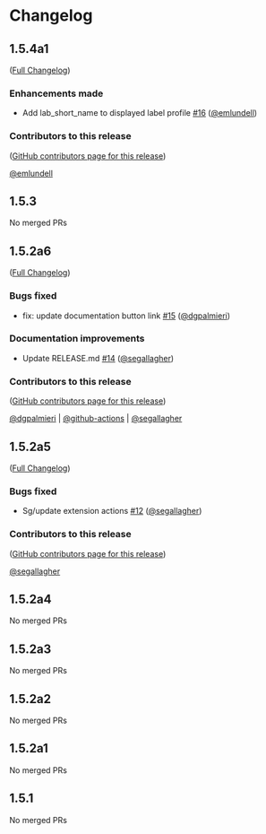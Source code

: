 # Changelog

<!-- <START NEW CHANGELOG ENTRY> -->

## 1.5.4a1

([Full Changelog](https://github.com/ASFOpenSARlab/opensarlab-extensions/compare/v1.5.3...3984c2ae525f19a215c531c8017df7b93f01ef81))

### Enhancements made

- Add lab_short_name to displayed label profile [#16](https://github.com/ASFOpenSARlab/opensarlab-extensions/pull/16) ([@emlundell](https://github.com/emlundell))

### Contributors to this release

([GitHub contributors page for this release](https://github.com/ASFOpenSARlab/opensarlab-extensions/graphs/contributors?from=2025-08-15&to=2025-08-16&type=c))

[@emlundell](https://github.com/search?q=repo%3AASFOpenSARlab%2Fopensarlab-extensions+involves%3Aemlundell+updated%3A2025-08-15..2025-08-16&type=Issues)

<!-- <END NEW CHANGELOG ENTRY> -->

## 1.5.3

No merged PRs

## 1.5.2a6

([Full Changelog](https://github.com/ASFOpenSARlab/opensarlab-extensions/compare/v1.5.2a5...89db6e8de259564a983c17279c2f07c5ecb61727))

### Bugs fixed

- fix: update documentation button link [#15](https://github.com/ASFOpenSARlab/opensarlab-extensions/pull/15) ([@dgpalmieri](https://github.com/dgpalmieri))

### Documentation improvements

- Update RELEASE.md [#14](https://github.com/ASFOpenSARlab/opensarlab-extensions/pull/14) ([@segallagher](https://github.com/segallagher))

### Contributors to this release

([GitHub contributors page for this release](https://github.com/ASFOpenSARlab/opensarlab-extensions/graphs/contributors?from=2025-05-07&to=2025-08-15&type=c))

[@dgpalmieri](https://github.com/search?q=repo%3AASFOpenSARlab%2Fopensarlab-extensions+involves%3Adgpalmieri+updated%3A2025-05-07..2025-08-15&type=Issues) | [@github-actions](https://github.com/search?q=repo%3AASFOpenSARlab%2Fopensarlab-extensions+involves%3Agithub-actions+updated%3A2025-05-07..2025-08-15&type=Issues) | [@segallagher](https://github.com/search?q=repo%3AASFOpenSARlab%2Fopensarlab-extensions+involves%3Asegallagher+updated%3A2025-05-07..2025-08-15&type=Issues)

## 1.5.2a5

([Full Changelog](https://github.com/ASFOpenSARlab/opensarlab-extensions/compare/v1.5.2a4...d61bf76dd02fcd6a306fe2b9e5f0765a16d09f02))

### Bugs fixed

- Sg/update extension actions [#12](https://github.com/ASFOpenSARlab/opensarlab-extensions/pull/12) ([@segallagher](https://github.com/segallagher))

### Contributors to this release

([GitHub contributors page for this release](https://github.com/ASFOpenSARlab/opensarlab-extensions/graphs/contributors?from=2025-05-02&to=2025-05-07&type=c))

[@segallagher](https://github.com/search?q=repo%3AASFOpenSARlab%2Fopensarlab-extensions+involves%3Asegallagher+updated%3A2025-05-02..2025-05-07&type=Issues)

## 1.5.2a4

No merged PRs

## 1.5.2a3

No merged PRs

## 1.5.2a2

No merged PRs

## 1.5.2a1

No merged PRs

## 1.5.1

No merged PRs
